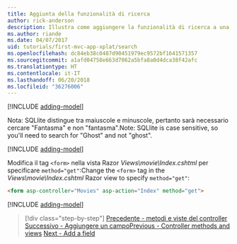 ```yaml
---
title: Aggiunta della funzionalità di ricerca
author: rick-anderson
description: Illustra come aggiungere la funzionalità di ricerca a una semplice app ASP.NET Core MVC
ms.author: riande
ms.date: 04/07/2017
uid: tutorials/first-mvc-app-xplat/search
ms.openlocfilehash: dc84eb38c0487d90451979ec9572bf1641571357
ms.sourcegitcommit: a1afd04758e663d7062a5bfa8a0d4dca38f42afc
ms.translationtype: HT
ms.contentlocale: it-IT
ms.lasthandoff: 06/20/2018
ms.locfileid: "36276006"
---
```

[!INCLUDE [adding-model](../../includes/mvc-intro/search1.md)]

<span data-ttu-id="aca48-103">Nota: SQLlite distingue tra maiuscole e minuscole, pertanto sarà necessario cercare "Fantasma" e non "fantasma".</span><span class="sxs-lookup"><span data-stu-id="aca48-103">Note: SQLlite is case sensitive, so you'll need to search for "Ghost" and not "ghost".</span></span>

[!INCLUDE [adding-model](../../includes/mvc-intro/search2.md)]

<span data-ttu-id="aca48-104">Modifica il tag `<form>` nella vista Razor *Views\movie\Index.cshtml* per specificare `method="get"`:</span><span class="sxs-lookup"><span data-stu-id="aca48-104">Change the `<form>` tag in the *Views\movie\Index.cshtml* Razor view to specify `method="get"`:</span></span>

```html
<form asp-controller="Movies" asp-action="Index" method="get">
```

[!INCLUDE [adding-model](../../includes/mvc-intro/search3.md)]

> [!div class="step-by-step"]
> <span data-ttu-id="aca48-105">[Precedente - metodi e viste del controller](controller-methods-views.md)
> [Successivo - Aggiungere un campo](new-field.md)</span><span class="sxs-lookup"><span data-stu-id="aca48-105">[Previous - Controller methods and views](controller-methods-views.md)
[Next - Add a field](new-field.md)</span></span>  
